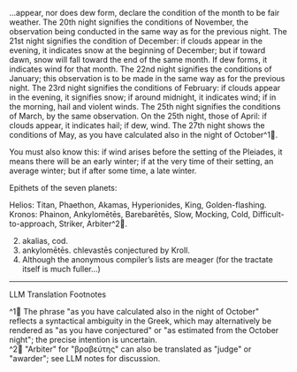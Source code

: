 …appear, nor does dew form, declare the condition of the month to be fair weather. The 20th night signifies the conditions of November, the observation being conducted in the same way as for the previous night. The 21st night signifies the condition of December: if clouds appear in the evening, it indicates snow at the beginning of December; but if toward dawn, snow will fall toward the end of the same month. If dew forms, it indicates wind for that month. The 22nd night signifies the conditions of January; this observation is to be made in the same way as for the previous night. The 23rd night signifies the conditions of February: if clouds appear in the evening, it signifies snow; if around midnight, it indicates wind; if in the morning, hail and violent winds. The 25th night signifies the conditions of March, by the same observation. On the 25th night, those of April: if clouds appear, it indicates hail; if dew, wind. The 27th night shows the conditions of May, as you have calculated also in the night of October^1🤖. 

You must also know this: if wind arises before the setting of the Pleiades, it means there will be an early winter; if at the very time of their setting, an average winter; but if after some time, a late winter.

Epithets of the seven planets:

Helios: Titan, Phaethon, Akamas, Hyperionides, King, Golden-flashing.  
Kronos: Phainon, Ankylomētēs, Barebarētēs, Slow, Mocking, Cold, Difficult-to-approach, Striker, Arbiter^2🤖.

2. akalias, cod.  
3. ankylomētēs. chlevastēs conjectured by Kroll.  
1. Although the anonymous compiler’s lists are meager (for the tractate itself is much fuller…)

---

LLM Translation Footnotes

^1🤖 The phrase "as you have calculated also in the night of October" reflects a syntactical ambiguity in the Greek, which may alternatively be rendered as "as you have conjectured" or "as estimated from the October night"; the precise intention is uncertain.  
^2🤖 "Arbiter" for "βραβεύτης" can also be translated as "judge" or "awarder"; see LLM notes for discussion.